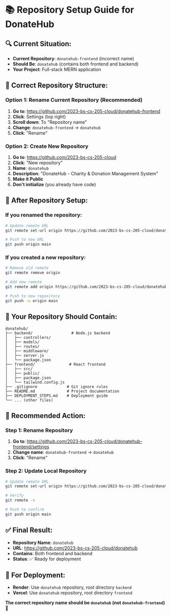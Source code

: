 # 📚 Repository Setup Guide for DonateHub

## 🔍 **Current Situation:**
- **Current Repository**: `donatehub-frontend` (incorrect name)
- **Should Be**: `donatehub` (contains both frontend and backend)
- **Your Project**: Full-stack MERN application

## 🎯 **Correct Repository Structure:**

### **Option 1: Rename Current Repository (Recommended)**
1. **Go to**: https://github.com/2023-bs-cs-205-cloud/donatehub-frontend
2. **Click**: Settings (top right)
3. **Scroll down**: To "Repository name"
4. **Change**: `donatehub-frontend` → `donatehub`
5. **Click**: "Rename"

### **Option 2: Create New Repository**
1. **Go to**: https://github.com/2023-bs-cs-205-cloud
2. **Click**: "New repository"
3. **Name**: `donatehub`
4. **Description**: "DonateHub - Charity & Donation Management System"
5. **Make it Public**
6. **Don't initialize** (you already have code)

## 🚀 **After Repository Setup:**

### **If you renamed the repository:**
```bash
# Update remote URL
git remote set-url origin https://github.com/2023-bs-cs-205-cloud/donatehub.git

# Push to new URL
git push origin main
```

### **If you created a new repository:**
```bash
# Remove old remote
git remote remove origin

# Add new remote
git remote add origin https://github.com/2023-bs-cs-205-cloud/donatehub.git

# Push to new repository
git push -u origin main
```

## 📁 **Your Repository Should Contain:**
```
donatehub/
├── backend/                 # Node.js backend
│   ├── controllers/
│   ├── models/
│   ├── routes/
│   ├── middleware/
│   ├── server.js
│   └── package.json
├── frontend/               # React frontend
│   ├── src/
│   ├── public/
│   ├── package.json
│   └── tailwind.config.js
├── .gitignore             # Git ignore rules
├── README.md              # Project documentation
├── DEPLOYMENT_STEPS.md    # Deployment guide
└── ... (other files)
```

## 🎯 **Recommended Action:**

### **Step 1: Rename Repository**
1. **Go to**: https://github.com/2023-bs-cs-205-cloud/donatehub-frontend/settings
2. **Change name**: `donatehub-frontend` → `donatehub`
3. **Click**: "Rename"

### **Step 2: Update Local Repository**
```bash
# Update remote URL
git remote set-url origin https://github.com/2023-bs-cs-205-cloud/donatehub.git

# Verify
git remote -v

# Push to confirm
git push origin main
```

## ✅ **Final Result:**
- **Repository Name**: `donatehub`
- **URL**: https://github.com/2023-bs-cs-205-cloud/donatehub
- **Contains**: Both frontend and backend
- **Status**: ✅ Ready for deployment

## 🚀 **For Deployment:**
- **Render**: Use `donatehub` repository, root directory `backend`
- **Vercel**: Use `donatehub` repository, root directory `frontend`

**The correct repository name should be `donatehub` (not `donatehub-frontend`)** 🎯
